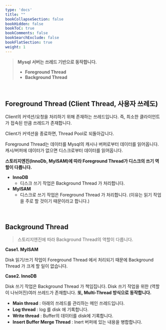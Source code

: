```yaml
---
type: 'docs'
title: ""
bookCollapseSection: false
bookHidden: false
bookToC: true
bookComments: false
bookSearchExclude: false
bookFlatSection: true
weight: 1
---
```


> **Mysql 서버는 쓰레드 기반으로 동작합니다.**
> - **Foreground Thread**
> - **Background Thread**

<br>

## Foreground Thread (Client Thread, 사용자 쓰레도)

Client의 커넥션/요청을 처리하기 위해 존재하는 쓰레드입니다. 즉, 최소한 클라이언트가 접속된 만큼 쓰레드가 존재합니다.

Client가 커넥션을 종료하면, Thread Pool로 되돌아갑니다.

Foreground Thread는 데이터를 Mysql의 캐시나 버퍼로부터 데이터를 읽어옵니다. 캐시/버퍼에 데이터가 없으면 디스크로부터 데이터를 읽어옵니다.

**스토리지엔진(InnoDb, MyISAM)에 따라 Foreground Thread가 디스크의 쓰기 역할이 다릅니다.**

- **InnoDB**
  - 디스크 쓰기 작업은 Background Thread 가 처리합니다.
- **MyISAM**
  - 디스크로 쓰기 작업은 Foreground Thread 가 처리합니다. (이유는 읽기 작업을 주로 할 것이기 때문이라고 합니다.)


<br>

## Background Thread

> 스토리지엔진에 따라 Background Thread의 역할이 다릅니다.

**Case1. MyISAM**

Disk 읽기/쓰기 작업이 Foreground Thread 에서 처리되기 때문에 Background Thread 가 크게 할 일이 없습니다.

**Case2. InnoDB**

Disk 쓰기 작업은 Background Thread 가 책임집니다. Disk 쓰기 작업을 위한 (역할이 나뉘어진)여러 쓰레드가 존재합니다. **또, Multi-Thread 방식으로 동작합니다.**

- **Main thread** : 아래의 쓰레드를 관리하는 메인 쓰레드입니다.
- **Log thread** : log 를 disk 에 기록합니다.
- **Write thread** : Buffer의 데이터를 disk에 기록합니다.
- **Insert Buffer Merge Thread** : Inert 버퍼에 있는 내용을 병합합니다.

